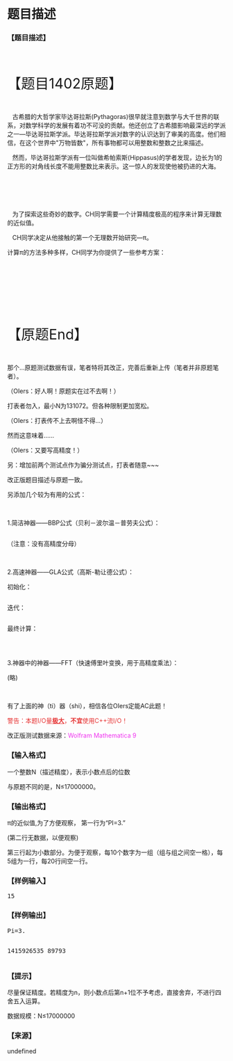 # 题目描述


<h3>
【题目描述】
</h3>
<p>
<span style="font-size:32px;"><br/>
</span> 
</p>
<p>
<span style="font-size:32px;">【题目1402原题】</span> 
</p>
<p>
<br/>
</p>
<p>
   古希腊的大哲学家毕达哥拉斯(Pythagoras)很早就注意到数学与大千世界的联系，对数学科学的发展有着功不可没的贡献。他还创立了古希腊影响最深远的学派之一—毕达哥拉斯学派。毕达哥拉斯学派对数字的认识达到了审美的高度。他们相信，在这个世界中&#34;万物皆数&#34;，所有事物都可以用整数和整数之比来描述。
</p>
<p>
   然而，毕达哥拉斯学派有一位叫做希帕索斯(Hippasus)的学者发现，边长为1的正方形的对角线长度不能用整数比来表示。这一惊人的发现使他被扔进的大海。
</p>
<p>
<img alt="" src="/upload/image/20131115/20131115132455_58237.gif"/> 
</p>
<p>
<br/>
</p>
<p>
<br/>
</p>
<p>
   为了探索这些奇妙的数字。CH同学需要一个计算精度极高的程序来计算无理数的近似值。
</p>
<p>
   CH同学决定从他接触的第一个无理数开始研究—π。
</p>
<p>
计算π的方法多种多样，CH同学为你提供了一些参考方案：
</p>
<img alt="" src="/upload/image/20130929/20130929012810_56020.png"/> 
<p>
<br/>
</p>
<p>
<img alt="" src="/upload/image/20130929/20130929012930_40685.png"/> 
</p>
<p>
<img alt="" src="/upload/image/20130929/20130929012955_97664.png"/> 
</p>
<p>
<img alt="" src="/upload/image/20130929/20130929013031_68709.png"/> 
</p>
<p>
<span style="font-size:32px;"><br/>
</span> 
</p>
<p>
<span style="font-size:32px;">【原题End】</span> 
</p>
<p>
<br/>
</p>
<p>
那个...原题测试数据有误，笔者特将其改正，完善后重新上传（笔者并非原题笔者）。
</p>
<p>
（OIers：<img alt="" src="/kindeditor/plugins/emoticons/images/42.gif" border="0"/>好人啊！原题实在过不去啊！）
</p>
<p>
打表者勿入，最小N为131072。但各种限制更加宽松。
</p>
<p>
（OIers：打表传不上去啊<img alt="" src="/kindeditor/plugins/emoticons/images/27.gif" border="0"/>怪不得...）
</p>
<p>
然而这意味着……
</p>
<p>
（OIers：又要写高精度<img alt="" src="/kindeditor/plugins/emoticons/images/18.gif" border="0"/>！）
</p>
<p>
另：增加前两个测试点作为骗分测试点，打表者随意~~~<img alt="" src="/kindeditor/plugins/emoticons/images/13.gif" border="0"/> 
</p>
<p>
改正版题目描述与原题一致。
</p>
<p>
另添加几个较为有用的公式：
</p>
<p>
<br/>
</p>
<p>
1.简洁神器——BBP公式（贝利－波尔温－普劳夫公式）：
</p>
<p>
<img alt="" src="/upload/image/20160306/20160306164355_57551.png"/> 
</p>
<p>
（注意：没有高精度分母）
</p>
<p>
<br/>
</p>
<p>
2.高速神器——GLA公式（高斯-勒让德公式）：
</p>
<p>
初始化：
</p>
<p>
<img alt="" src="/upload/image/20160306/20160306164434_81229.png"/> 
</p>
<p>
迭代：
</p>
<p>
<img alt="" src="/upload/image/20160306/20160306165235_21050.png"/> 
</p>
<p>
最终计算：
</p>
<p>
<img alt="" src="/upload/image/20160306/20160306164552_30221.png"/> 
</p>
<p>
<br/>
</p>
<p>
3.神器中的神器——FFT（快速傅里叶变换，用于高精度乘法）：
</p>
<p>
(略)<img alt="" src="http://cojs.tk/kindeditor/plugins/emoticons/images/44.gif" border="0"/> 
</p>
<p>
<br/>
</p>
<p>
有了上面的神（ti）器（shi），相信各位OIers定能AC此题！
</p>
<p>
<span style="color:#FFFFFF;background-color:#E53333;"><span style="color:#E53333;background-color:#FFFFFF;">警告：本题I/O量</span></span><span style="color:#FFFFFF;background-color:#E53333;"><span style="color:#E53333;background-color:#FFFFFF;"><span><b><u>极大</u></b></span></span></span><span style="color:#FFFFFF;background-color:#E53333;"><span style="color:#E53333;background-color:#FFFFFF;">，</span><strong><span style="color:#E53333;background-color:#FFFFFF;">不宜</span></strong><span style="color:#E53333;background-color:#FFFFFF;">使用C++流I/O！</span></span> 
</p>
<p>
改正版测试数据来源：<span style="color:#EE33EE;background-color:#FFFFFF;">Wolfram Mathematica 9</span> 
</p>
<h3>
【输入格式】
</h3>
<p>
一个整数N（描述精度），表示小数点后的位数
</p>
<p>
与原题不同的是，N≤17000000。<span style="font-size:14px;"></span> 
</p>
<h3>
【输出格式】
</h3>
<p>
π的近似值,为了方便观察， 第一行为“PI=3.”
</p>
<p>
(第二行无数据，以便观察)
</p>
<p>
第三行起为小数部分。为便于观察，每10个数字为一组（组与组之间空一格），每5组为一行，每20行间空一行。
</p>
<h3>
【样例输入】
</h3>
<pre>15</pre>
<h3>
【样例输出】
</h3>
<pre>Pi=3.

1415926535 89793</pre>
<h3>
【提示】
</h3>
<p>
尽量保证精度。若精度为n，则小数点后第n+1位不予考虑，直接舍弃，不进行四舍五入运算。
</p>
<p>
数据规模：N≤17000000
</p>
<h3>
【来源】
</h3>
<p>
undefined
</p>
